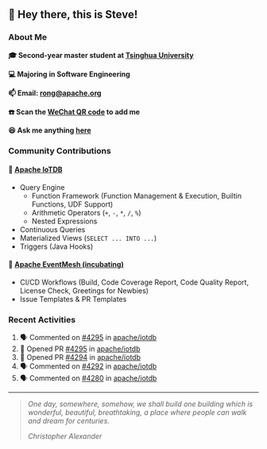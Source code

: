 ## 👋 Hey there, this is Steve!

### About Me

**🎓 Second-year master student at [Tsinghua University](https://www.tsinghua.edu.cn/)**

**💻 Majoring in Software Engineering**

**📫 Email: rong@apache.org**

**☎️ Scan the [WeChat QR code](https://github.com/SteveYurongSu/SteveYurongSu/issues/1) to add me**

**😆 Ask me anything <a href="https://github.com/SteveYurongSu/SteveYurongSu/issues">here</a>**

### Community Contributions

#### 🚀 [Apache IoTDB](https://github.com/apache/iotdb/pulls?q=is%3Apr+author%3ASteveYurongSu)

- Query Engine
  - Function Framework (Function Management & Execution, Builtin Functions, UDF Support)
  - Arithmetic Operators (`+`, `-`, `*`, `/`, `%`)
  - Nested Expressions
- Continuous Queries
- Materialized Views (`SELECT ... INTO ...`)
- Triggers (Java Hooks)

#### 🚀 [Apache EventMesh (incubating)](https://github.com/apache/incubator-eventmesh/pulls?q=is%3Apr+author%3ASteveYurongSu)

- CI/CD Workflows (Build, Code Coverage Report, Code Quality Report, License Check, Greetings for Newbies)
- Issue Templates & PR Templates 

### Recent Activities
<!--START_SECTION:activity-->

1. 🗣 Commented on [#4295](https://github.com/apache/iotdb/issues/4295) in [apache/iotdb](https://github.com/apache/iotdb)
2. 💪 Opened PR [#4295](https://github.com/apache/iotdb/pull/4295) in [apache/iotdb](https://github.com/apache/iotdb)
3. 💪 Opened PR [#4294](https://github.com/apache/iotdb/pull/4294) in [apache/iotdb](https://github.com/apache/iotdb)
4. 🗣 Commented on [#4292](https://github.com/apache/iotdb/issues/4292) in [apache/iotdb](https://github.com/apache/iotdb)
5. 🗣 Commented on [#4280](https://github.com/apache/iotdb/issues/4280) in [apache/iotdb](https://github.com/apache/iotdb)
<!--END_SECTION:activity-->

---

> *One day, somewhere, somehow, we shall build one building which is wonderful, beautiful, breathtaking, a place where people can walk and dream for centuries.*
>
> *Christopher Alexander*

